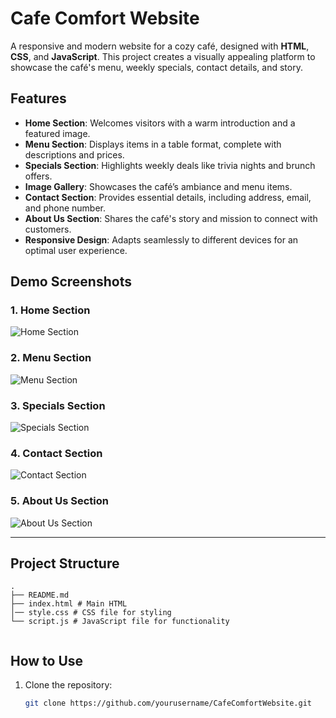# Cafe Comfort Website  

A responsive and modern website for a cozy café, designed with **HTML**, **CSS**, and **JavaScript**. This project creates a visually appealing platform to showcase the café's menu, weekly specials, contact details, and story.  

## Features  

- **Home Section**: Welcomes visitors with a warm introduction and a featured image.  
- **Menu Section**: Displays items in a table format, complete with descriptions and prices.  
- **Specials Section**: Highlights weekly deals like trivia nights and brunch offers.  
- **Image Gallery**: Showcases the café’s ambiance and menu items.  
- **Contact Section**: Provides essential details, including address, email, and phone number.  
- **About Us Section**: Shares the café's story and mission to connect with customers.  
- **Responsive Design**: Adapts seamlessly to different devices for an optimal user experience.  

## Demo Screenshots  

### 1. Home Section  
![Home Section](https://github.com/user-attachments/assets/placeholder1)

### 2. Menu Section  
![Menu Section](https://github.com/user-attachments/assets/placeholder2)

### 3. Specials Section  
![Specials Section](https://github.com/user-attachments/assets/placeholder3)

### 4. Contact Section  
![Contact Section](https://github.com/user-attachments/assets/placeholder4)

### 5. About Us Section  
![About Us Section](https://github.com/user-attachments/assets/placeholder5)

---

## Project Structure  
```
.
├── README.md
├── index.html # Main HTML
│── style.css # CSS file for styling
└── script.js # JavaScript file for functionality


```

## How to Use  

1. Clone the repository:
   ```bash
   git clone https://github.com/yourusername/CafeComfortWebsite.git
